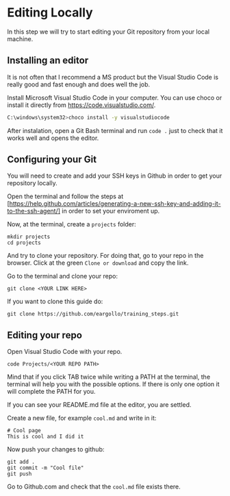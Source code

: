 # Editing Locally

In this step we will try to start editing your Git repository from your local machine.

## Installing an editor

It is not often that I recommend a MS product but the Visual Studio Code is really good and fast enough and does well the job.

Install Microsoft Visual Studio Code in your computer. You can use choco or install it directly from https://code.visualstudio.com/.

```bash
C:\windows\system32>choco install -y visualstudiocode
```

After instalation, open a Git Bash terminal and run `code .` just to check that it works well and opens the editor.

## Configuring your Git

You will need to create and add your SSH keys in Github in order to get your repository locally.

Open the terminal and follow the steps at [https://help.github.com/articles/generating-a-new-ssh-key-and-adding-it-to-the-ssh-agent/] in order to set your enviroment up.

Now, at the terminal, create a `projects` folder:

```
mkdir projects
cd projects
```

And try to clone your repository. For doing that, go to your repo in the browser. Click at the green `Clone or download` and copy the link.

Go to the terminal and clone your repo:
```
git clone <YOUR LINK HERE>
```

If you want to clone this guide do:
```
git clone https://github.com/eargollo/training_steps.git
```

## Editing your repo

Open Visual Studio Code with your repo.

```
code Projects/<YOUR REPO PATH>
```

Mind that if you click TAB twice while writing a PATH at the terminal, the terminal will help you with the possible options. If there is only one option it will complete the PATH for you.

If you can see your README.md file at the editor, you are settled.

Create a new file, for example `cool.md` and write in it:

```
# Cool page
This is cool and I did it
```

Now push your changes to github:
```
git add . 
git commit -m "Cool file"
git push
```
Go to Github.com and check that the `cool.md` file exists there.
